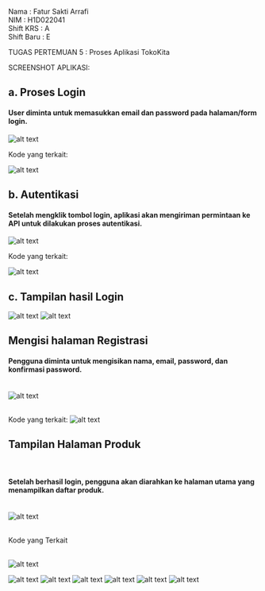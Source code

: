 Nama       : Fatur Sakti Arrafi<br>
NIM        : H1D022041<br>
Shift KRS  : A<br>
Shift Baru : E<br>


TUGAS PERTEMUAN 5 : Proses Aplikasi TokoKita

SCREENSHOT APLIKASI:



<h2>a. Proses Login</h2>
<h4>User diminta untuk memasukkan email dan password pada halaman/form login.</h4>

![alt text](https://github.com/fatur251003/LabMobile4_Fatur-Sakti-Arrafi_Shift-E/blob/main/images/Screenshot%202024-10-01%20160626.png)


Kode yang terkait:

![alt text](https://github.com/fatur251003/LabMobile4_Fatur-Sakti-Arrafi_Shift-E/blob/main/images/sss1.png)

<h2>b. Autentikasi </h2>
<h4>Setelah mengklik tombol login, aplikasi akan mengiriman permintaan ke API untuk dilakukan proses autentikasi.</h4>

![alt text](https://github.com/fatur251003/LabMobile4_Fatur-Sakti-Arrafi_Shift-E/blob/main/images/Screenshot%202024-10-01%20160741.png)

Kode yang terkait: 


![alt text](https://github.com/fatur251003/LabMobile4_Fatur-Sakti-Arrafi_Shift-E/blob/main/images/sss2.png)

<h2> c. Tampilan hasil Login</h2>

![alt text](https://github.com/fatur251003/LabMobile4_Fatur-Sakti-Arrafi_Shift-E/blob/main/images/sss4.png) 
![alt text](https://github.com/fatur251003/LabMobile4_Fatur-Sakti-Arrafi_Shift-E/blob/main/images/sss3.png)

<h2> Mengisi halaman Registrasi </h2>
<h4>Pengguna diminta untuk mengisikan nama, email, password, dan konfirmasi password.</h4>

<br>![alt text](https://github.com/fatur251003/LabMobile4_Fatur-Sakti-Arrafi_Shift-E/blob/main/images/sss5.png)

<br>Kode yang terkait:
![alt text](https://github.com/fatur251003/LabMobile4_Fatur-Sakti-Arrafi_Shift-E/blob/main/images/sss6.png)

<h2> Tampilan Halaman Produk</h2>
<br><h4>Setelah berhasil login, pengguna akan diarahkan ke halaman utama yang menampilkan daftar produk.</h4>

<br>![alt text](https://github.com/fatur251003/LabMobile4_Fatur-Sakti-Arrafi_Shift-E/blob/main/images/Screenshot%202024-10-01%20161247.png)

<br>Kode yang Terkait

<br>![alt text](https://github.com/fatur251003/LabMobile4_Fatur-Sakti-Arrafi_Shift-E/blob/main/images/sss7.png)

![alt text](https://github.com/fatur251003/LabMobile4_Fatur-Sakti-Arrafi_Shift-E/blob/main/images/Screenshot%202024-10-01%20161247.png)
![alt text](https://github.com/fatur251003/LabMobile4_Fatur-Sakti-Arrafi_Shift-E/blob/main/images/Screenshot%202024-10-01%20161410.png)
![alt text](https://github.com/fatur251003/LabMobile4_Fatur-Sakti-Arrafi_Shift-E/blob/main/images/Screenshot%202024-10-01%20161424.png)
![alt text](https://github.com/fatur251003/LabMobile4_Fatur-Sakti-Arrafi_Shift-E/blob/main/images/Screenshot%202024-10-01%20161553.png)
![alt text](https://github.com/fatur251003/LabMobile4_Fatur-Sakti-Arrafi_Shift-E/blob/main/images/Screenshot%202024-10-01%20161723.png)
![alt text](https://github.com/fatur251003/LabMobile4_Fatur-Sakti-Arrafi_Shift-E/blob/main/images/Screenshot%202024-10-01%20161800.png)
